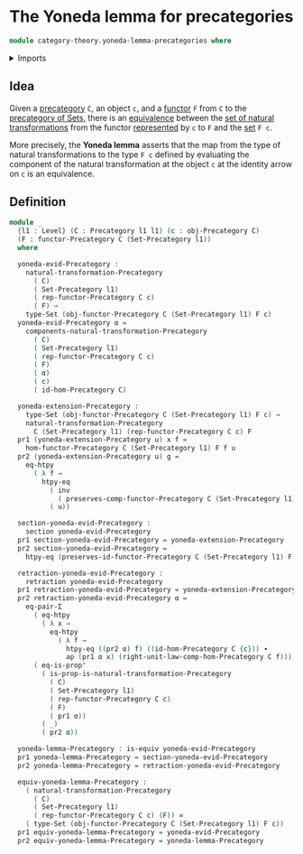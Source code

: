 # The Yoneda lemma for precategories

```agda
module category-theory.yoneda-lemma-precategories where
```

<details><summary>Imports</summary>

```agda
open import category-theory.functors-precategories
open import category-theory.natural-transformations-precategories
open import category-theory.precategories
open import category-theory.representable-functors-precategories

open import foundation.action-on-identifications-functions
open import foundation.category-of-sets
open import foundation.dependent-pair-types
open import foundation.equality-dependent-pair-types
open import foundation.equivalences
open import foundation.function-extensionality
open import foundation.identity-types
open import foundation.propositions
open import foundation.retractions
open import foundation.sections
open import foundation.sets
open import foundation.universe-levels
```

</details>

## Idea

Given a [precategory](category-theory.precategories.md) `C`, an object `c`, and
a [functor](category-theory.functors-precategories.md) `F` from `C` to the
[precategory of Sets](foundation.category-of-sets.md), there is an
[equivalence](foundation-core.equivalences.md) between the
[set of natural transformations](category-theory.natural-transformations-precategories.md)
from the functor
[represented](category-theory.representable-functors-precategories.md) by `c` to
`F` and the [set](foundation-core.sets.md) `F c`.

More precisely, the **Yoneda lemma** asserts that the map from the type of
natural transformations to the type `F c` defined by evaluating the component of
the natural transformation at the object `c` at the identity arrow on `c` is an
equivalence.

## Definition

```agda
module _
  {l1 : Level} (C : Precategory l1 l1) (c : obj-Precategory C)
  (F : functor-Precategory C (Set-Precategory l1))
  where

  yoneda-evid-Precategory :
    natural-transformation-Precategory
      ( C)
      ( Set-Precategory l1)
      ( rep-functor-Precategory C c)
      ( F) →
    type-Set (obj-functor-Precategory C (Set-Precategory l1) F c)
  yoneda-evid-Precategory α =
    components-natural-transformation-Precategory
      ( C)
      ( Set-Precategory l1)
      ( rep-functor-Precategory C c)
      ( F)
      ( α)
      ( c)
      ( id-hom-Precategory C)

  yoneda-extension-Precategory :
    type-Set (obj-functor-Precategory C (Set-Precategory l1) F c) →
    natural-transformation-Precategory
      C (Set-Precategory l1) (rep-functor-Precategory C c) F
  pr1 (yoneda-extension-Precategory u) x f =
    hom-functor-Precategory C (Set-Precategory l1) F f u
  pr2 (yoneda-extension-Precategory u) g =
    eq-htpy
      ( λ f →
        htpy-eq
          ( inv
            ( preserves-comp-functor-Precategory C (Set-Precategory l1) F g f))
          ( u))

  section-yoneda-evid-Precategory :
    section yoneda-evid-Precategory
  pr1 section-yoneda-evid-Precategory = yoneda-extension-Precategory
  pr2 section-yoneda-evid-Precategory =
    htpy-eq (preserves-id-functor-Precategory C (Set-Precategory l1) F c)

  retraction-yoneda-evid-Precategory :
    retraction yoneda-evid-Precategory
  pr1 retraction-yoneda-evid-Precategory = yoneda-extension-Precategory
  pr2 retraction-yoneda-evid-Precategory α =
    eq-pair-Σ
      ( eq-htpy
        ( λ x →
          eq-htpy
            ( λ f →
              htpy-eq ((pr2 α) f) ((id-hom-Precategory C {c})) ∙
              ap (pr1 α x) (right-unit-law-comp-hom-Precategory C f))))
      ( eq-is-prop'
        ( is-prop-is-natural-transformation-Precategory
          ( C)
          ( Set-Precategory l1)
          ( rep-functor-Precategory C c)
          ( F)
          ( pr1 α))
        ( _)
        ( pr2 α))

  yoneda-lemma-Precategory : is-equiv yoneda-evid-Precategory
  pr1 yoneda-lemma-Precategory = section-yoneda-evid-Precategory
  pr2 yoneda-lemma-Precategory = retraction-yoneda-evid-Precategory

  equiv-yoneda-lemma-Precategory :
    ( natural-transformation-Precategory
      ( C)
      ( Set-Precategory l1)
      ( rep-functor-Precategory C c) (F)) ≃
    ( type-Set (obj-functor-Precategory C (Set-Precategory l1) F c))
  pr1 equiv-yoneda-lemma-Precategory = yoneda-evid-Precategory
  pr2 equiv-yoneda-lemma-Precategory = yoneda-lemma-Precategory
```
